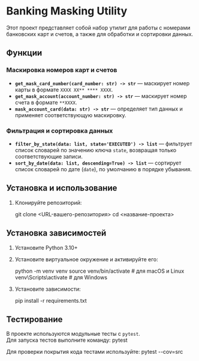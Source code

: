 # Banking Masking Utility

Этот проект представляет собой набор утилит для работы с номерами банковских карт и счетов, а также для обработки и сортировки данных.

## Функции

### Маскировка номеров карт и счетов  
- **`get_mask_card_number(card_number: str) -> str`** — маскирует номер карты в формате `XXXX XX** **** XXXX`.  
- **`get_mask_account(account_number: str) -> str`** — маскирует номер счета в формате `**XXXX`.  
- **`mask_account_card(data: str) -> str`** — определяет тип данных и применяет соответствующую маскировку.  

### Фильтрация и сортировка данных  
- **`filter_by_state(data: list, state='EXECUTED') -> list`** — фильтрует список словарей по значению ключа `state`, возвращая только соответствующие записи.  
- **`sort_by_date(data: list, descending=True) -> list`** — сортирует список словарей по дате (`date`), по умолчанию в порядке убывания.  

## Установка и использование

1. Клонируйте репозиторий:

   git clone <URL-вашего-репозитория>
   cd <название-проекта>
   
## Установка зависимостей  

1. Установите Python 3.10+  
2. Установите виртуальное окружение и активируйте его:

   python -m venv venv
   source venv/bin/activate  # для macOS и Linux
   venv\Scripts\activate  # для Windows
3. Установите зависимости:

   pip install -r requirements.txt 

## Тестирование
В проекте используются модульные тесты с `pytest`.  
Для запуска тестов выполните команду:
    pytest

Для проверки покрытия кода тестами используйте:
   pytest --cov=src
